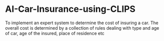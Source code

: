 # AI-Car-Insurance-using-CLIPS
To implement an expert system to determine the cost of insuring a car. The overall cost is determined by a collection of rules dealing with type and age of car, age of the insured, place of residence etc
